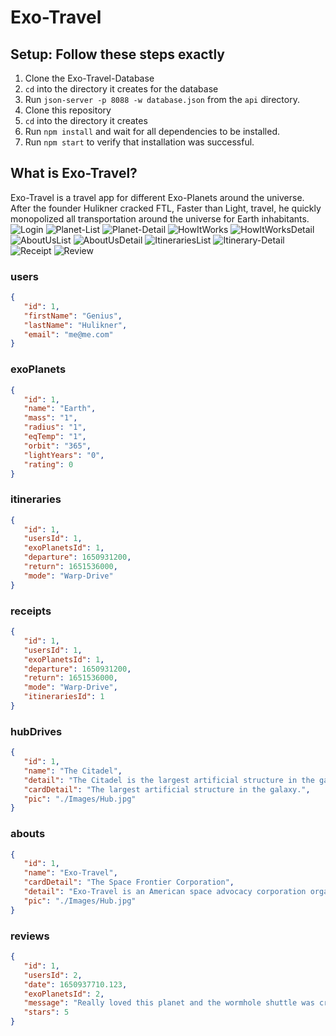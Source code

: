 # Exo-Travel

## Setup: Follow these steps exactly

1. Clone the Exo-Travel-Database
1. `cd` into the directory it creates for the database
1. Run `json-server -p 8088 -w database.json` from the `api` directory.
1. Clone this repository
1. `cd` into the directory it creates
1. Run `npm install` and wait for all dependencies to be installed.
1. Run `npm start` to verify that installation was successful.


## What is Exo-Travel?

Exo-Travel is a travel app for different Exo-Planets around the universe. After the founder Hulikner cracked FTL, Faster than Light, travel, he quickly monopolized all transportation around the universe for Earth inhabitants.
![Login](public\Images\Exo-Travel-Login.png)
![Planet-List](public\Images\Exo-Travel-planet-list.png)
![Planet-Detail](public\Images\Exo-Travel-planet-detail.png)
![HowItWorks](public\Images\Exo-Travel-howitworks.png)
![HowItWorksDetail](public\Images\Exo-Travel-howitworksdetail.png)
![AboutUsList](public\Images\Exo-Travel-aboutuslist.png)
![AboutUsDetail](public\Images\Exo-Travel-aboutusdetail.png)
![ItinerariesList](public\Images\Exo-Travel-itinerarieslist.png)
![Itinerary-Detail](public\Images\Exo-Travel-itinerarydetail.png)
![Receipt](public\Images\Exo-Travel-receiptdetail.png)
![Review](public\Images\Exo-Travel-reviewlist.png)


### users
```json
{ 
   "id": 1, 
   "firstName": "Genius", 
   "lastName": "Hulikner", 
   "email": "me@me.com" 
}
```

### exoPlanets
```json
{
   "id": 1,
   "name": "Earth",
   "mass": "1",
   "radius": "1",
   "eqTemp": "1",
   "orbit": "365",
   "lightYears": "0",
   "rating": 0
}
```

### itineraries
```json
{
   "id": 1,
   "usersId": 1,
   "exoPlanetsId": 1,
   "departure": 1650931200,
   "return": 1651536000,
   "mode": "Warp-Drive"
}
```
### receipts
```json
{
   "id": 1,
   "usersId": 1,
   "exoPlanetsId": 1,
   "departure": 1650931200,
   "return": 1651536000,
   "mode": "Warp-Drive",
   "itinerariesId": 1
}
```
### hubDrives
```json
{
   "id": 1,
   "name": "The Citadel",
   "detail": "The Citadel is the largest artificial structure in the galaxy, with a population of 13.2 million intelligent beings from across the Milky Way galaxy, and uses centrifugal force to create artificial gravity for its inhabitants. Initially, it was discovered by the asari and the salarians, the earliest post-Prothean races to discover the mass relays - megastructures scattered throughout the galaxy that facilitate FTL travel. Following this, an executive committee known as the Citadel Council was created, with the station functioning as the seat of galactic government. The Council holds great sway in the galaxy, and are recognized as an authority by most of explored space.",
   "cardDetail": "The largest artificial structure in the galaxy.",
   "pic": "./Images/Hub.jpg"
}
```
### abouts
```json
{
   "id": 1,
   "name": "Exo-Travel",
   "cardDetail": "The Space Frontier Corporation",
   "detail": "Exo-Travel is an American space advocacy corporation organized to promote the interests of increased involvement of the private sector, in collaboration with government, in the exploration and development of space. Its advocate members design and lead a collection of projects with goals that align to the organization's goals as described by its credo. Exo-Travel is an organization of people dedicated to opening the Space Frontier to human settlement. Our goals include protecting the Earths fragile biosphere and creating a freer and more prosperous life for each generation by using the unlimited energy and material resources of space. Our purpose is to unleash the power of free enterprise and lead a united humanity permanently into the Universe.",
   "pic": "./Images/Hub.jpg"
}
```
### reviews

```json
{
   "id": 1,
   "usersId": 2,
   "date": 1650937710.123,
   "exoPlanetsId": 2,
   "message": "Really loved this planet and the wormhole shuttle was crazy awesome!",
   "stars": 5
}
```

